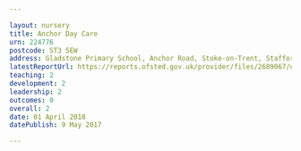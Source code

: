 ```yaml
---

layout: nursery
title: Anchor Day Care
urn: 224776
postcode: ST3 5EW
address: Gladstone Primary School, Anchor Road, Stoke-on-Trent, Staffordshire, ST3 5EW
latestReportUrl: https://reports.ofsted.gov.uk/provider/files/2689067/urn/224776.pdf
teaching: 2
development: 2
leadership: 2
outcomes: 0
overall: 2
date: 01 April 2018 
datePublish: 9 May 2017

---
```

